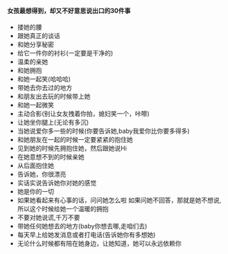 #### 女孩最想得到，却又不好意思说出口的30件事
- 搂她的腰
- 跟她真正的谈话
- 和她分享秘密
- 给它一件你的衬衫(一定要是干净的)
- 温柔的亲她
- 和她拥抱
- 和她一起笑(哈哈哈)
- 带她去你去过的地方
- 和朋友出去玩的时候带上她
- 和她一起微笑
- 主动合影(别让女友拽着你拍，媳妇笑一个，咔嚓)
- 让她坐你腿上(无论有多沉)
- 当她说爱你多一些的时候(你要告诉她,baby我爱你比你要多得多)
- 和她朋友在一起的时候一定要紧紧的抱住她
- 见到她的时候先拥抱住她，然后跟她说Hi
- 在她意想不到的时候亲她
- 从后面抱住她
- 告诉她，你很漂亮
- 实话实说告诉她你对她的感觉
- 她是你的一切
- 如果她看起来有心事的话，问问她怎么啦
如果问她不回答，那就是她不想说,所以这个时候给她一个温暖的拥抱
- 不要对她说谎,千万不要
- 带她任何她想去的地方(baby你想去哪,走咱们去)
- 每天早上给她发消息或者打电话(告诉她你有多想她)
- 无论什么时候都有陪在她身边，让她知道，她可以永远依赖你
